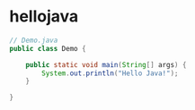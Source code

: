 # hellojava

```java
// Demo.java
public class Demo {

    public static void main(String[] args) {
        System.out.println("Hello Java!");
    }

}
```

